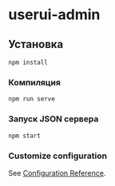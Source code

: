 # userui-admin

## Установка
```
npm install
```

### Компиляция
```
npm run serve
```

### Запуск JSON сервера
```
npm start
```

### Customize configuration
See [Configuration Reference](https://cli.vuejs.org/config/).
